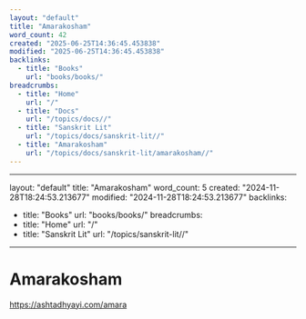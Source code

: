 ```yaml
---
layout: "default"
title: "Amarakosham"
word_count: 42
created: "2025-06-25T14:36:45.453838"
modified: "2025-06-25T14:36:45.453838"
backlinks:
  - title: "Books"
    url: "books/books/"
breadcrumbs:
  - title: "Home"
    url: "/"
  - title: "Docs"
    url: "/topics/docs//"
  - title: "Sanskrit Lit"
    url: "/topics/docs/sanskrit-lit//"
  - title: "Amarakosham"
    url: "/topics/docs/sanskrit-lit/amarakosham//"
---
```

---
layout: "default"
title: "Amarakosham"
word_count: 5
created: "2024-11-28T18:24:53.213677"
modified: "2024-11-28T18:24:53.213677"
backlinks:
  - title: "Books"
    url: "books/books/"
breadcrumbs:
  - title: "Home"
    url: "/"
  - title: "Sanskrit Lit"
    url: "/topics/sanskrit-lit//"
---
# Amarakosham


https://ashtadhyayi.com/amara
